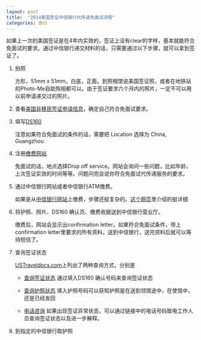```yaml
---
layout: post
title:  "2014美国签证中信银行代传递免面试流程"
categories: 旅行
---
```


如果上一次的美国签证是在4年内实效的，签证上没有clear的字样，基本就能符合免面试的要求。通过中信银行递交材料的话，只需要通过以下步骤，就可以拿到签证了。

1. 拍照
  
    方形，51mm x 51mm。白底，正面。到照相馆说美国签证照，或者在地铁站的Photo-Me自助照相都可以。由于签证要求六个月内的照片，一定不可以用以前申请递交过的照片。

2. 查看[美国非移民签证申请信息](http://www.ustraveldocs.com/cn_zh/cn-niv-visaapply.asp)，确定自己符合免面试要求。
3. 填写[DS160](https://ceac.state.gov/genniv)

    注意如果符合免面试的条件的话，需要把 Location 选择为 China, Guangzhou

4. 注册[缴费网站](https://cgifederal.secure.force.com/)

    免面试的话，地点选择Drop off service。网站会询问一些问题，比如年龄，上次签证实效的时间等等。问题问完会说你符合免面试代传递服务的要求。

5. 通过中信银行网站或者中信银行ATM缴费。

    如果是从[中信银行网站](https://mall.bank.ecitic.com/fmall/vi/visa-pay.html
)上缴费，步骤还挺复杂的。[这个网页](http://tigtag.com/thread-2489307-1-1.html)里介绍的挺详细

6. 将护照、照片、DS160 确认页、缴费收据送到中信银行营业厅。

    缴费后，网站会显示出confirmation letter。如果符合免面试条件，带上confirmation letter里要求的所有资料，送到中信银行，送完资料后就可以等待短信了。

7. 查询签证状态

    [USTraveldocs.com](http://www.ustraveldocs.com/cn_zh/cn-main-contactus.asp)上列出了两种查询方式，分别是
    
    * [查询签证状态](https://ceac.state.gov/CEACStatTracker/Status.aspx) 通过填入DS160 确认号码来查询签证状态
    
    * [查询护照状态](http://www.ustraveldocs.com/cn_zh/cn-main-contactus.asp#查询护照状态) 填入护照号码可以获知护照是在送到领馆途中，在使馆中，还是已经发回

    * [电话咨询](http://www.ustraveldocs.com/cn_zh/cn-main-contactus.asp#联系信息) 如果出现签证异常状态，可以通过链接中的电话号码致电工作人员查询签证状态以及进一步解释。

8. 到指定的中信银行取护照
